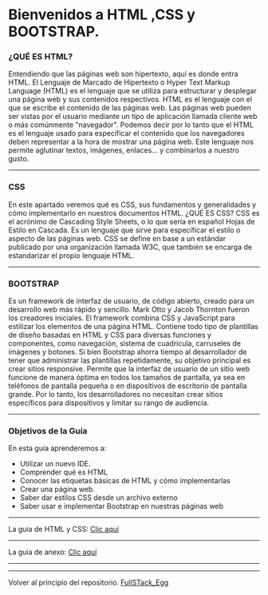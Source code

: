# Bienvenidos a HTML ,CSS y BOOTSTRAP.

### ¿QUÉ ES HTML?
Entendiendo que las páginas web son hipertexto, aquí es donde entra HTML. El Lenguaje de
Marcado de Hipertexto o Hyper Text Markup Language (HTML) es el lenguaje que se utiliza para
estructurar y desplegar una página web y sus contenidos respectivos. HTML es el lenguaje con el
que se escribe el contenido de las páginas web. Las páginas web pueden ser vistas por el usuario
mediante un tipo de aplicación llamada cliente web o más comúnmente "navegador". Podemos
decir por lo tanto que el HTML es el lenguaje usado para especificar el contenido que los
navegadores deben representar a la hora de mostrar una página web.
Este lenguaje nos permite aglutinar textos, imágenes, enlaces... y combinarlos a nuestro gusto. 

---

### CSS
En este apartado veremos qué es CSS, sus fundamentos y generalidades y cómo implementarlo
en nuestros documentos HTML.
¿QUÉ ES CSS?
CSS es el acrónimo de Cascading Style Sheets, o lo que sería en español Hojas de Estilo en
Cascada. Es un lenguaje que sirve para especificar el estilo o aspecto de las páginas web. CSS se
define en base a un estándar publicado por una organización llamada W3C, que también se
encarga de estandarizar el propio lenguaje HTML.

---

### BOOTSTRAP
Es un framework de interfaz de usuario, de código abierto, creado para un desarrollo web más
rápido y sencillo. Mark Otto y Jacob Thornton fueron los creadores iniciales. El framework
combina CSS y JavaScript para estilizar los elementos de una página HTML.
Contiene todo tipo de plantillas de diseño basadas en HTML y CSS para diversas funciones y
componentes, como navegación, sistema de cuadrícula, carruseles de imágenes y botones.
Si bien Bootstrap ahorra tiempo al desarrollador de tener que administrar las plantillas
repetidamente, su objetivo principal es crear sitios responsive. Permite que la interfaz de usuario
de un sitio web funcione de manera óptima en todos los tamaños de pantalla, ya sea en teléfonos
de pantalla pequeña o en dispositivos de escritorio de pantalla grande.
Por lo tanto, los desarrolladores no necesitan crear sitios específicos para dispositivos y limitar su
rango de audiencia.

---

### Objetivos de la Guía

En esta guía aprenderemos a:
- Utilizar un nuevo IDE.
- Comprender qué es HTML
- Conocer las etiquetas básicas de HTML y cómo
implementarlas
- Crear una página web.
- Saber dar estilos CSS desde un archivo externo
- Saber usar e implementar Bootstrap en nuestras
páginas web

---
La guia de HTML y CSS: [Clic aquí](https://github.com/megagringa/FullStack_Egg_Curso/blob/main/Guia/Guia_Html_%26_Css.pdf)

---
La guia de anexo: [Clic aquí](https://github.com/megagringa/FullStack_Egg_Curso/blob/main/Guia/Anexo_CSS.pdf)

---

---
Volver al principio del repositorio. [FullSTack_Egg](https://github.com/megagringa/FullStack_Egg_Curso)

